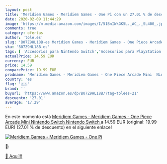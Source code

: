 ```yaml
---
layout: post
title: 'Meridiem Games - Meridiem Games - One Pi con un 27.01 % de descuento'
date: 2020-02-09 11:44:29
image: 'https://m.media-amazon.com/images/I/51BnIWkGK5L._AC_._SL400_.jpg'
comments: true
category: ofertas
author: 'tole.es'
slug: 'B07Z9HL18B-es Meridiem Games - Meridiem Games - One Piece Arcade Mini...'
sku: 'B07Z9HL18B-es'
tags: [ 'Accesorios para Nintendo Switch','Accesorios para PlayStation 3','Accesorios para PlayStation 4','Accesorios para Xbox One','Auriculares gaming con micrófono para PlayStation 4','Auriculares gaming para Nintendo Switch','Auriculares gaming para PlayStation 3','Auriculares gaming para Xbox One','Hardware y juegos para Nintendo Switch','Hardware y juegos para PlayStation 3','Hardware y juegos para PlayStation 4','Hardware y juegos para Xbox One','Juegos para Nintendo Switch','Sistemas precursores y micro consolas','Videojuegos', ]
actualPrice: 14.59 EUR
currency: EUR
price: 14.59
comparePrice: 19.99 EUR
prodname: 'Meridiem Games - Meridiem Games - One Piece Arcade Mini  Nintendo Switch   Nintendo Switch '
country: 'es'
flag: '🇪🇸'
brand: ''
buyurl: 'https://www.amazon.es/dp/B07Z9HL18B/?tag=tolees-21'
descuento: '27.01'
average: '17.29'
---
```


En este momento está [Meridiem Games - Meridiem Games - One Piece Arcade Mini  Nintendo Switch   Nintendo Switch ](https://www.amazon.es/dp/B07Z9HL18B/?tag=tolees-21) a 14.59 EUR (original: 19.99 EUR) (27.01 %  de descuento) en el siguiente enlace!

[![Meridiem Games - Meridiem Games - One Pi](https://m.media-amazon.com/images/I/51BnIWkGK5L._AC_._SL400_.jpg)](https://www.amazon.es/dp/B07Z9HL18B/?tag=tolees-21)

🔎:


[🛒 Aquí!!!](https://www.amazon.es/dp/B07Z9HL18B/?tag=tolees-21)
